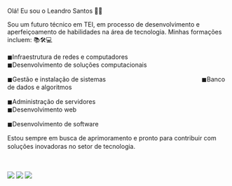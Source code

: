 Olá! Eu sou o Leandro Santos 👨‍💻

Sou um futuro técnico em TEI, em processo de desenvolvimento e aperfeiçoamento de habilidades na área de tecnologia. Minhas formações incluem:
📚🛠💻

◼Infraestrutura de redes e computadoresﾠﾠﾠﾠﾠﾠﾠﾠ ◼Desenvolvimento de soluções computacionais

◼Gestão e instalação de sistemasﾠﾠﾠﾠﾠﾠﾠﾠﾠﾠﾠﾠﾠﾠﾠﾠﾠ◼Banco de dados e algoritmos

◼Administração de servidoresﾠﾠﾠﾠﾠﾠﾠﾠﾠﾠﾠﾠﾠﾠﾠﾠﾠ  ﾠﾠ◼Desenvolvimento web


◼Desenvolvimento de softwareﾠﾠﾠﾠﾠﾠﾠﾠﾠﾠﾠﾠﾠﾠﾠ



Estou sempre em busca de aprimoramento e pronto para contribuir com soluções inovadoras no setor de tecnologia.
ㅤㅤㅤㅤㅤ 

ㅤㅤㅤㅤㅤ 
ㅤㅤㅤㅤㅤ 

<a href="https://www.instagram.com/leandr00ks/" target="_blank"><img src="https://img.shields.io/badge/-Instagram-%23E4405F?style=for-the-badge&logo=instagram&logoColor=white" target="_blank"></a>
<a href = "leandrosantosbispo19@gmail.com"><img src="https://img.shields.io/badge/-Gmail-%23333?style=for-the-badge&logo=gmail&logoColor=white" target="_blank"></a>
<a href="https://www.linkedin.com/in/leandro-santos-5ab249336/" target="_blank"><img src="https://img.shields.io/badge/-LinkedIn-%230077B5?style=for-the-badge&logo=linkedin&logoColor=white" target="_blank"></a>



